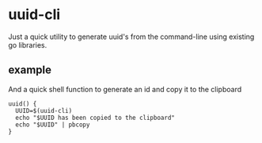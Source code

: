 # uuid-cli

Just a quick utility to generate uuid's from the command-line using existing go libraries.

## example

And a quick shell function to generate an id and copy it to the clipboard
```shell
uuid() {
  UUID=$(uuid-cli)
  echo "$UUID has been copied to the clipboard"
  echo "$UUID" | pbcopy
}
```